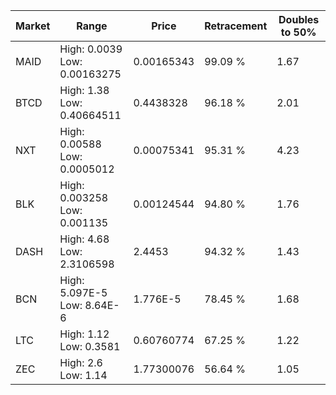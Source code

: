 | Market | Range | Price| Retracement | Doubles to 50% |
| --- | --- | --- | --- | --- |
| MAID | High: 0.0039<br />Low: 0.00163275 | 0.00165343 | 99.09 % | 1.67 |
| BTCD | High: 1.38<br />Low: 0.40664511 | 0.4438328 | 96.18 % | 2.01 |
| NXT | High: 0.00588<br />Low: 0.0005012 | 0.00075341 | 95.31 % | 4.23 |
| BLK | High: 0.003258<br />Low: 0.001135 | 0.00124544 | 94.80 % | 1.76 |
| DASH | High: 4.68<br />Low: 2.3106598 | 2.4453 | 94.32 % | 1.43 |
| BCN | High: 5.097E-5<br />Low: 8.64E-6 | 1.776E-5 | 78.45 % | 1.68 |
| LTC | High: 1.12<br />Low: 0.3581 | 0.60760774 | 67.25 % | 1.22 |
| ZEC | High: 2.6<br />Low: 1.14 | 1.77300076 | 56.64 % | 1.05 |
